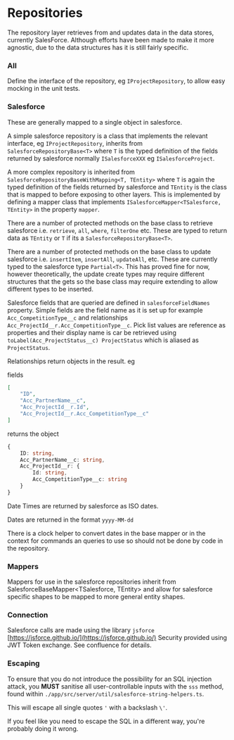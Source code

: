 # Repositories #

The repository layer retrieves from and updates data in the data stores, currently SalesForce.
Although efforts have been made to make it more agnostic, due to the data structures has it is still fairly specific.
	
### All ###

Define the interface of the repository, eg `IProjectRepository`, to allow easy mocking in the unit tests.

### Salesforce ###

These are generally mapped to a single object in salesforce.

A simple salesforce repository is a class that implements the relevant interface, eg `IProjectRepository`,   inherits from `SalesforceRepositoryBase<T>` where `T` is the typed definition of the fields returned by salesforce normally `ISalesforceXXX` eg `ISalesforceProject`.

A more complex repository is inherited from `SalesforceRepositoryBaseWithMapping<T, TEntity>` where `T` is again the typed definition of the fields returned by salesforce and `TEntity` is the class that is mapped to before exposing to other layers. This is implemented by defining a mapper class that implements `ISalesforceMapper<TSalesforce, TEntity>` in the property `mapper`.

There are a number of protected methods on the base class to retrieve salesforce i.e. `retrieve`, `all`, `where`, `filterOne` etc. These are typed to return data as `TEntity` or `T` if its a `SalesforceRepositoryBase<T>`.

There are a number of protected methods on the base class to update salesforce i.e. `insertItem`, `insertAll`, `updateAll`, etc. These are currently typed to the salesforce type `Partial<T>`. This has proved fine for now, however theoretically, the update create types may require different structures that the gets so the base class may require extending to allow different types to be inserted.

Salesforce fields that are queried are defined in `salesforceFieldNames` property. Simple fields are the field name as it is set up  for example `Acc_CompetitionType__c` and relationships `Acc_ProjectId__r.Acc_CompetitionType__c`. Pick list values are reference as properties and their display name is car be retrieved using `toLabel(Acc_ProjectStatus__c) ProjectStatus` which is aliased as `ProjectStatus`.

Relationships return objects in the result. eg

fields
```json
[
	"ID", 
	"Acc_PartnerName__c", 
	"Acc_ProjectId__r.Id", 
	"Acc_ProjectId__r.Acc_CompetitionType__c"
]
```

returns the object
```ts
{
	ID: string,
	Acc_PartnerName__c: string,
	Acc_ProjectId__r: {
		Id: string, 
		Acc_CompetitionType__c: string
	}
}
```

Date Times are returned by salesforce as ISO dates.

Dates are returned in the format `yyyy-MM-dd`

There is a clock helper to convert dates in the base mapper or in the context for commands an queries to use so should not be done by code in the repository.

### Mappers ###

Mappers for use in the salesforce repositories inherit from SalesforceBaseMapper<TSalesforce, TEntity> and allow for salesforce specific shapes to be mapped to more general entity shapes.

### Connection ###

Salesforce calls are made using the library `jsforce` [https://jsforce.github.io/](https://jsforce.github.io/)
Security provided using JWT Token exchange. See confluence for details.

### Escaping

To ensure that you do not introduce the possibility for an SQL injection attack,
you **MUST** sanitise all user-controllable inputs with the `sss` method,
found within `./app/src/server/util/salesforce-string-helpers.ts`.

This will escape all single quotes `'` with a backslash `\'`.

If you feel like you need to escape the SQL in a different way, you're probably doing it wrong.
